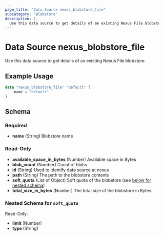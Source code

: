 ```yaml
---
page_title: "Data Source nexus_blobstore_file"
subcategory: "Blobstore"
description: |-
  Use this data source to get details of an existing Nexus File blobstore.
---
```

# Data Source nexus_blobstore_file
Use this data source to get details of an existing Nexus File blobstore.
## Example Usage
```terraform
data "nexus_blobstore_file" "default" {
	name = "default"
}
```
<!-- schema generated by tfplugindocs -->
## Schema

### Required

- **name** (String) Blobstore name

### Read-Only

- **available_space_in_bytes** (Number) Available space in Bytes
- **blob_count** (Number) Count of blobs
- **id** (String) Used to identify data source at nexus
- **path** (String) The path to the blobstore contents
- **soft_quota** (List of Object) Soft quota of the blobstore (see [below for nested schema](#nestedatt--soft_quota))
- **total_size_in_bytes** (Number) The total size of the blobstore in Bytes

<a id="nestedatt--soft_quota"></a>
### Nested Schema for `soft_quota`

Read-Only:

- **limit** (Number)
- **type** (String)

